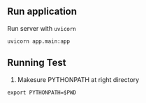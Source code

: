 ## Run application
Run server with `uvicorn`
```
uvicorn app.main:app
```

## Running Test
1. Makesure PYTHONPATH at right directory
```
export PYTHONPATH=$PWD
```
